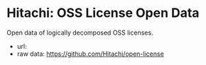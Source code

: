 # Hitachi: OSS License Open Data
Open data of logically decomposed OSS licenses.
* url: 
* raw data: https://github.com/Hitachi/open-license